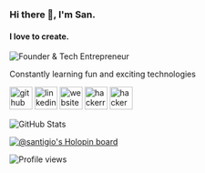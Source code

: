 ### Hi there 👋, I'm San.
#### I love to create.
![Founder & Tech Entrepreneur](https://images.pexels.com/photos/1111320/pexels-photo-1111320.jpeg?auto=compress&cs=tinysrgb&w=1260&h=750&dpr=1)


Constantly learning fun and exciting technologies 


[<img src='https://cdn.jsdelivr.net/npm/simple-icons@3.0.1/icons/github.svg' alt='github' height='40'>](https://github.com/Santigio)  [<img src='https://cdn.jsdelivr.net/npm/simple-icons@3.0.1/icons/linkedin.svg' alt='linkedin' height='40'>](https://www.linkedin.com/in/https://www.linkedin.com/in/santigie-sankoh//)  [<img src='https://cdn.jsdelivr.net/npm/simple-icons@3.0.1/icons/icloud.svg' alt='website' height='40'>](santigie.netlify.app)  [<img src='https://cdn.jsdelivr.net/npm/simple-icons@3.0.1/icons/hackerrank.svg' alt='hackerrank' height='40'>](https://www.hackerrank.com/s_sankoh)  [<img src='https://cdn.jsdelivr.net/npm/simple-icons@3.0.1/icons/hackerearth.svg' alt='hackerearth' height='40'>](https://www.hackerearth.com/@s.sankoh)  

![GitHub Stats](https://github-readme-stats.vercel.app/api?username=santigio&theme=radical)

[![@santigio's Holopin board](https://holopin.me/santigio)](https://holopin.io/@santigio)

![Profile views](https://gpvc.arturio.dev/Santigio)  
